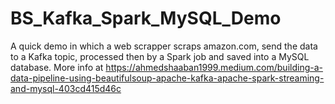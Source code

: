# BS_Kafka_Spark_MySQL_Demo

A quick demo in which a web scrapper scraps amazon.com, send the data to a Kafka topic, processed then by a Spark job and saved into a MySQL database. 
More info at https://ahmedshaaban1999.medium.com/building-a-data-pipeline-using-beautifulsoup-apache-kafka-apache-spark-streaming-and-mysql-403cd415d46c
